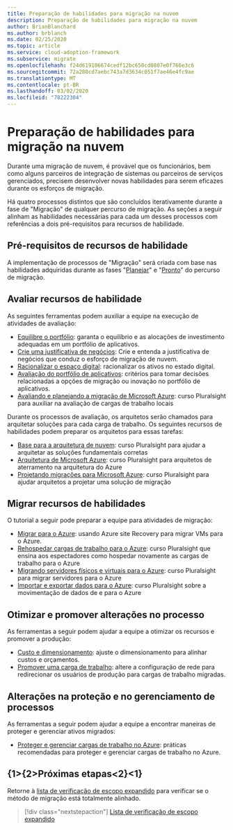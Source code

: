 ```yaml
---
title: Preparação de habilidades para migração na nuvem
description: Preparação de habilidades para migração na nuvem
author: BrianBlanchard
ms.author: brblanch
ms.date: 02/25/2020
ms.topic: article
ms.service: cloud-adoption-framework
ms.subservice: migrate
ms.openlocfilehash: f24d619106674cedf12bc650cd0807e0f766e3c6
ms.sourcegitcommit: 72a280cd7aebc743a7d3634c051f7ae46e4fc9ae
ms.translationtype: MT
ms.contentlocale: pt-BR
ms.lasthandoff: 03/02/2020
ms.locfileid: "78222304"
---
```

# <a name="skills-readiness-for-cloud-migration"></a>Preparação de habilidades para migração na nuvem

Durante uma migração de nuvem, é provável que os funcionários, bem como alguns parceiros de integração de sistemas ou parceiros de serviços gerenciados, precisem desenvolver novas habilidades para serem eficazes durante os esforços de migração.

Há quatro processos distintos que são concluídos iterativamente durante a fase de "Migração" de qualquer percurso de migração. As seções a seguir alinham as habilidades necessárias para cada um desses processos com referências a dois pré-requisitos para recursos de habilidade.

## <a name="prerequisites-skilling-resources"></a>Pré-requisitos de recursos de habilidade

A implementação de processos de "Migração" será criada com base nas habilidades adquiridas durante as fases "[Planejar](../../strategy/suggested-skills.md)" e "[Pronto](../../organize/suggested-skills.md)" do percurso de migração.

## <a name="assess-skilling-resources"></a>Avaliar recursos de habilidade

As seguintes ferramentas podem auxiliar a equipe na execução de atividades de avaliação:

- [Equilibre o portfólio](../../strategy/balance-the-portfolio.md): garanta o equilíbrio e as alocações de investimento adequadas em um portfólio de aplicativos.
- [Crie uma justificativa de negócios](../../strategy/cloud-migration-business-case.md): Crie e entenda a justificativa de negócios que conduz o esforço de migração de nuvem.
- [Racionalizar o espaço digital](../../digital-estate/rationalize.md): racionalizar os ativos no estado digital.
- [Avaliação do portfólio de aplicativos](https://docs.microsoft.com/learn/modules/app-and-infra-migration-and-modernization): critérios para tomar decisões relacionadas a opções de migração ou inovação no portfólio de aplicativos.
- [Avaliando e planejando a migração de Microsoft Azure](https://www.pluralsight.com/courses/microsoft-azure-migration-assessing-planning): curso Pluralsight para auxiliar na avaliação de cargas de trabalho locais

Durante os processos de avaliação, os arquitetos serão chamados para arquitetar soluções para cada carga de trabalho. Os seguintes recursos de habilidades podem preparar os arquitetos para essas tarefas:

- [Base para a arquitetura de nuvem](https://app.pluralsight.com/library/courses/cloud-architecture-foundations): curso Pluralsight para ajudar a arquitetar as soluções fundamentais corretas
- [Arquitetura de Microsoft Azure](https://app.pluralsight.com/library/courses/cloud-architecture-foundations): curso Pluralsight para arquitetos de aterramento na arquitetura do Azure
- [Projetando migrações para Microsoft Azure](https://app.pluralsight.com/library/courses/cloud-architecture-foundations): curso Pluralsight para ajudar arquitetos a projetar uma solução de migração

## <a name="migrate-skilling-resources"></a>Migrar recursos de habilidades

O tutorial a seguir pode preparar a equipe para atividades de migração:

- [Migrar para o Azure](https://docs.microsoft.com/azure/site-recovery/migrate-tutorial-on-premises-azure): usando Azure site Recovery para migrar VMs para o Azure.
- [Rehospedar cargas de trabalho para o Azure](https://aka.ms/rehostcourse): curso Pluralsight que ensina aos espectadores como hospedar novamente as cargas de trabalho para o Azure
- [Migrando servidores físicos e virtuais para o Azure](https://app.pluralsight.com/library/courses/microsoft-azure-migrating-physical-virtual-servers/table-of-contents): curso Pluralsight para migrar servidores para o Azure
- [Importar e exportar dados para o Azure](https://app.pluralsight.com/library/courses/microsoft-azure-import-export-data/table-of-contents): curso Pluralsight sobre a movimentação de dados de e para o Azure

## <a name="optimize-and-promote-process-changes"></a>Otimizar e promover alterações no processo

As ferramentas a seguir podem ajudar a equipe a otimizar os recursos e promover a produção:

- [Custo e dimensionamento](../azure-best-practices/migrate-best-practices-costs.md): ajuste o dimensionamento para alinhar custos e orçamentos.
- [Promover uma carga de trabalho](../azure-best-practices/migrate-best-practices-networking.md): altere a configuração de rede para redirecionar os usuários de produção para cargas de trabalho migradas.

## <a name="secure-and-manage-process-changes"></a>Alterações na proteção e no gerenciamento de processos

As ferramentas a seguir podem ajudar a equipe a encontrar maneiras de proteger e gerenciar ativos migrados:

- [Proteger e gerenciar cargas de trabalho no Azure](../azure-best-practices/migrate-best-practices-security-management.md): práticas recomendadas para proteger e gerenciar cargas de trabalho no Azure.

## <a name="next-steps"></a>{1&gt;{2&gt;Próximas etapas&lt;2}&lt;1}

Retorne à [lista de verificação de escopo expandido](./index.md) para verificar se o método de migração está totalmente alinhado.

> [!div class="nextstepaction"]
> [Lista de verificação de escopo expandido](./index.md)
